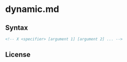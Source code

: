# dynamic.md

<!-- % package.json description -->

## Syntax

```md
<!-- X <specifier> [argument 1] [argument 2] ... -->
```

<!-- % .mdocs/documents/specifier.md -->

## License

<!-- % package.json license -->
